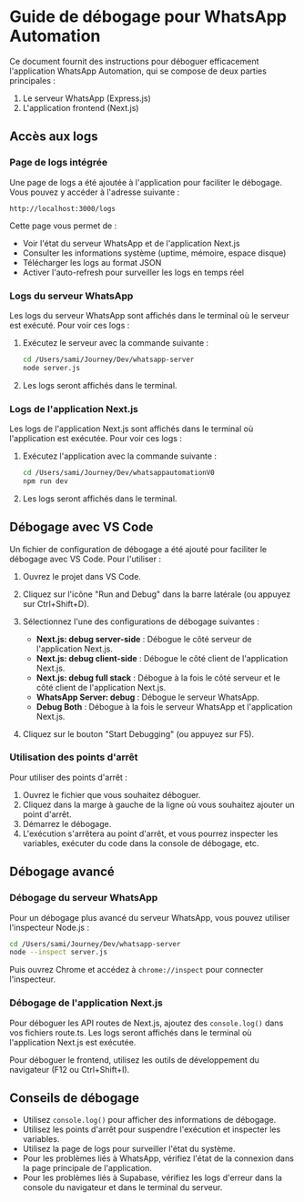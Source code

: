# Guide de débogage pour WhatsApp Automation

Ce document fournit des instructions pour déboguer efficacement l'application WhatsApp Automation, qui se compose de deux parties principales :
1. Le serveur WhatsApp (Express.js)
2. L'application frontend (Next.js)

## Accès aux logs

### Page de logs intégrée

Une page de logs a été ajoutée à l'application pour faciliter le débogage. Vous pouvez y accéder à l'adresse suivante :

```
http://localhost:3000/logs
```

Cette page vous permet de :
- Voir l'état du serveur WhatsApp et de l'application Next.js
- Consulter les informations système (uptime, mémoire, espace disque)
- Télécharger les logs au format JSON
- Activer l'auto-refresh pour surveiller les logs en temps réel

### Logs du serveur WhatsApp

Les logs du serveur WhatsApp sont affichés dans le terminal où le serveur est exécuté. Pour voir ces logs :

1. Exécutez le serveur avec la commande suivante :
   ```bash
   cd /Users/sami/Journey/Dev/whatsapp-server
   node server.js
   ```

2. Les logs seront affichés dans le terminal.

### Logs de l'application Next.js

Les logs de l'application Next.js sont affichés dans le terminal où l'application est exécutée. Pour voir ces logs :

1. Exécutez l'application avec la commande suivante :
   ```bash
   cd /Users/sami/Journey/Dev/whatsappautomationV0
   npm run dev
   ```

2. Les logs seront affichés dans le terminal.

## Débogage avec VS Code

Un fichier de configuration de débogage a été ajouté pour faciliter le débogage avec VS Code. Pour l'utiliser :

1. Ouvrez le projet dans VS Code.
2. Cliquez sur l'icône "Run and Debug" dans la barre latérale (ou appuyez sur Ctrl+Shift+D).
3. Sélectionnez l'une des configurations de débogage suivantes :
   - **Next.js: debug server-side** : Débogue le côté serveur de l'application Next.js.
   - **Next.js: debug client-side** : Débogue le côté client de l'application Next.js.
   - **Next.js: debug full stack** : Débogue à la fois le côté serveur et le côté client de l'application Next.js.
   - **WhatsApp Server: debug** : Débogue le serveur WhatsApp.
   - **Debug Both** : Débogue à la fois le serveur WhatsApp et l'application Next.js.

4. Cliquez sur le bouton "Start Debugging" (ou appuyez sur F5).

### Utilisation des points d'arrêt

Pour utiliser des points d'arrêt :

1. Ouvrez le fichier que vous souhaitez déboguer.
2. Cliquez dans la marge à gauche de la ligne où vous souhaitez ajouter un point d'arrêt.
3. Démarrez le débogage.
4. L'exécution s'arrêtera au point d'arrêt, et vous pourrez inspecter les variables, exécuter du code dans la console de débogage, etc.

## Débogage avancé

### Débogage du serveur WhatsApp

Pour un débogage plus avancé du serveur WhatsApp, vous pouvez utiliser l'inspecteur Node.js :

```bash
cd /Users/sami/Journey/Dev/whatsapp-server
node --inspect server.js
```

Puis ouvrez Chrome et accédez à `chrome://inspect` pour connecter l'inspecteur.

### Débogage de l'application Next.js

Pour déboguer les API routes de Next.js, ajoutez des `console.log()` dans vos fichiers route.ts. Les logs seront affichés dans le terminal où l'application Next.js est exécutée.

Pour déboguer le frontend, utilisez les outils de développement du navigateur (F12 ou Ctrl+Shift+I).

## Conseils de débogage

- Utilisez `console.log()` pour afficher des informations de débogage.
- Utilisez les points d'arrêt pour suspendre l'exécution et inspecter les variables.
- Utilisez la page de logs pour surveiller l'état du système.
- Pour les problèmes liés à WhatsApp, vérifiez l'état de la connexion dans la page principale de l'application.
- Pour les problèmes liés à Supabase, vérifiez les logs d'erreur dans la console du navigateur et dans le terminal du serveur.
